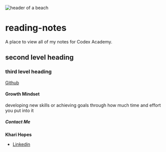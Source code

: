 ![header of a beach](https://fraserisland-australia.com/wp-content/uploads/2016/11/8.Fraser-Island-Beaches-Header.jpg)

# __reading-notes__
A place to view all of my notes for Codex Academy.

## second level heading

### third level heading
[Github](https://github.com/khari-hopes/)

#### Growth Mindset
developing new skills or achieving goals through how much time and effort you put into it

##### Contact Me
__Khari Hopes__
- [Linkedin](https://www.linkedin.com/in/kharihopes/)
